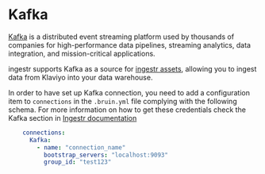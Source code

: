 # Kafka
[Kafka](https://kafka.apache.org/) is a distributed event streaming platform used by thousands of companies for high-performance data pipelines, streaming analytics, data integration, and mission-critical applications.

ingestr supports Kafka as a source for [ingestr assets](https://bruin-data.github.io/bruin/assets/ingestr.html), allowing you to ingest data from Klaviyo into your data warehouse.

In order to have set up Kafka connection, you need to add a configuration item to `connections` in the `.bruin.yml` file complying with the following schema. For more information on how to get these credentials check the Kafka section in [Ingestr documentation](https://bruin-data.github.io/ingestr/getting-started/quickstart.html)

```yaml
    connections:
      Kafka:
        - name: "connection_name"
          bootstrap_servers: "localhost:9093"
          group_id: "test123"
```